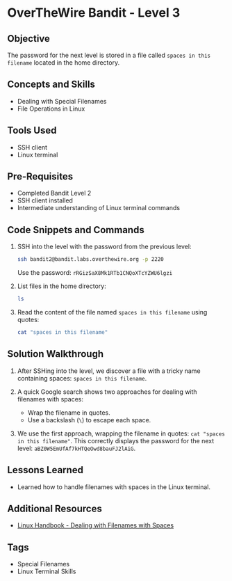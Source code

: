 # OverTheWire Bandit - Level 3

## Objective

The password for the next level is stored in a file called `spaces in this filename` located in the home directory.

## Concepts and Skills

- Dealing with Special Filenames
- File Operations in Linux

## Tools Used

- SSH client
- Linux terminal

## Pre-Requisites

- Completed Bandit Level 2
- SSH client installed
- Intermediate understanding of Linux terminal commands

## Code Snippets and Commands

1. SSH into the level with the password from the previous level:
    ```bash
    ssh bandit2@bandit.labs.overthewire.org -p 2220
    ```
   Use the password: `rRGizSaX8Mk1RTb1CNQoXTcYZWU6lgzi`

2. List files in the home directory:
    ```bash
    ls
    ```

3. Read the content of the file named `spaces in this filename` using quotes:
    ```bash
    cat "spaces in this filename"
    ```

## Solution Walkthrough

1. After SSHing into the level, we discover a file with a tricky name containing spaces: `spaces in this filename`.

2. A quick Google search shows two approaches for dealing with filenames with spaces:
    - Wrap the filename in quotes.
    - Use a backslash (`\`) to escape each space.

3. We use the first approach, wrapping the filename in quotes: `cat "spaces in this filename"`. This correctly displays the password for the next level: `aBZ0W5EmUfAf7kHTQeOwd8bauFJ2lAiG`.

## Lessons Learned

- Learned how to handle filenames with spaces in the Linux terminal.

## Additional Resources

- [Linux Handbook - Dealing with Filenames with Spaces](https://linuxhandbook.com/filename-spaces-linux/)

## Tags

- Special Filenames
- Linux Terminal Skills
